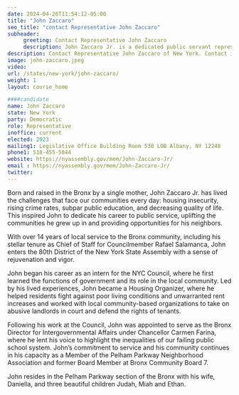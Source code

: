 ```yaml
---
date: 2024-04-26T11:54:12-05:00
title: "John Zaccaro"
seo_title: "contact Representative John Zaccaro"
subheader:
     greeting: Contact Representative John Zaccaro
     description: John Zaccaro Jr. is a dedicated public servant representing the 80th District of the New York State Assembly. He assumed office on January 1, 2023. His current term ends on January 1, 2025.
description: Contact Representative John Zaccaro of New York. Contact information for John Zaccaro includes email address, phone number, and mailing address.
image: john-zaccaro.jpeg
video:
url: /states/new-york/john-zaccaro/
weight: 1
layout: course_home

####candidate
name: John Zaccaro
state: New York
party: Democratic
role: Representative
inoffice: current
elected: 2023
mailing1: Legislative Office Building Room 530 LOB Albany, NY 12248
phone1: 518-455-5844
website: https://nyassembly.gov/mem/John-Zaccaro-Jr/
email : https://nyassembly.gov/mem/John-Zaccaro-Jr/
twitter:
---
```


Born and raised in the Bronx by a single mother, John Zaccaro Jr. has lived the challenges that face our communities every day: housing insecurity, rising crime rates, subpar public education, and decreasing quality of life. This inspired John to dedicate his career to public service, uplifting the communities he grew up in and providing opportunities for his neighbors.

With over 14 years of local service to the Bronx community, including his stellar tenure as Chief of Staff for Councilmember Rafael Salamanca, John enters the 80th District of the New York State Assembly with a sense of rejuvenation and vigor.

John began his career as an intern for the NYC Council, where he first learned the functions of government and its role in the local community. Led by his lived experiences, John became a Housing Organizer, where he helped residents fight against poor living conditions and unwarranted rent increases and worked with local community-based organizations to take on abusive landlords in court and defend the rights of tenants.

Following his work at the Council, John was appointed to serve as the Bronx Director for Intergovernmental Affairs under Chancellor Carmen Farina, where he lent his voice to highlight the inequalities of our failing public school system. John’s commitment to service and his community continues in his capacity as a Member of the Pelham Parkway Neighborhood Association and former Board Member at Bronx Community Board 7.

John resides in the Pelham Parkway section of the Bronx with his wife, Daniella, and three beautiful children Judah, Miah and Ethan.
